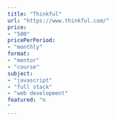 ```yaml
---
title: "Thinkful"
url: "https://www.thinkful.com/"
price: 
- "500"
pricePerPeriod: 
- "monthly"
format: 
- "mentor"
- "course"
subject: 
- "javascript"
- "full stack"
- "web development"
featured: "n"
---
```

